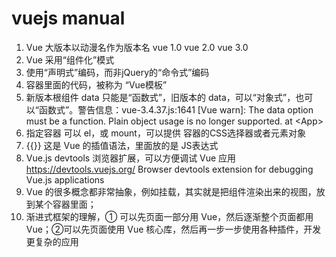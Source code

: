 # vuejs manual

1. Vue 大版本以动漫名作为版本名 vue 1.0 vue 2.0 vue 3.0
2. Vue 采用“组件化”模式
3. 使用“声明式”编码，而非jQuery的“命令式”编码
4. 容器里面的代码，被称为 “Vue模板”
5. 新版本根组件 data 只能是“函数式”，旧版本的 data，可以“对象式”，也可以“函数式”。警告信息：vue-3.4.37.js:1641 [Vue warn]: The data option must be a function. Plain object usage is no longer supported.  at \<App\>
6. 指定容器 可以 el，或 mount，可以提供 容器的CSS选择器或者元素对象
7. {{}} 这是 Vue 的插值语法，里面放的是 JS表达式
8. Vue.js devtools 浏览器扩展，可以方便调试 Vue 应用 https://devtools.vuejs.org/  Browser devtools extension for debugging Vue.js applications
9. Vue 的很多概念都非常抽象，例如挂载，其实就是把组件渲染出来的视图，放到某个容器里面；
10. 渐进式框架的理解，① 可以先页面一部分用 Vue，然后逐渐整个页面都用 Vue；②可以先页面使用 Vue 核心库，然后再一步一步使用各种插件，开发更复杂的应用
